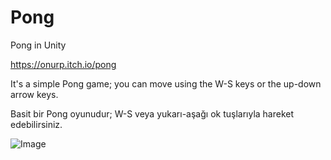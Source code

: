 # Pong

Pong in Unity

https://onurp.itch.io/pong

It's a simple Pong game; you can move using the W-S keys or the up-down arrow keys.

Basit bir Pong oyunudur; W-S veya yukarı-aşağı ok tuşlarıyla hareket edebilirsiniz.

![Image](https://github.com/user-attachments/assets/16a5ccd4-d24d-4bc7-a08c-cf371203bc57)
